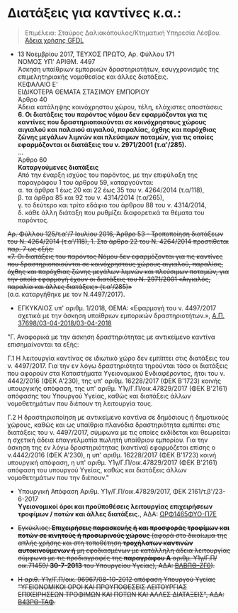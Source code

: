 # Διατάξεις για καντίνες κ.α.:

>Επιμέλεια: Σταύρος Δαλιακόπουλος/Κτηματική Υπηρεσία Λέσβου. [Άδεια χρήσης GFDL](http://www.gnu.org/licenses/fdl.html)

- 13 Νοεμβρίου 2017, ΤΕΥΧΟΣ ΠΡΩΤΟ, Αρ. Φύλλου 171  
NOMOΣ ΥΠ' ΑΡΙΘΜ. 4497  
Άσκηση υπαίθριων εμπορικών δραστηριοτήτων,  εσυγχρονισμός της επιμελητηριακής νομοθεσίας και άλλες διατάξεις.  
ΚΕΦΑΛΑΙΟ Ε'  
ΕΙΔΙΚΟΤΕΡΑ ΘΕΜΑΤΑ ΣΤΑΣΙΜΟΥ ΕΜΠΟΡΙΟΥ  
Άρθρο 40  
Άδεια κατάληψης κοινόχρηστου χώρου, τέλη, ελάχιστες αποστάσεις  
**6\. Οι διατάξεις του παρόντος νόμου δεν εφαρμόζονται για τις καντίνες που δραστηριοποιούνται σε κοινόχρηστους χώρους αιγιαλού και παλαιού αιγιαλού, παραλίας, όχθης και παρόχθιας ζώνης μεγάλων λιμνών και πλεύσιμων ποταμών, για τις οποίες εφαρμόζονται οι διατάξεις του ν. 2971/2001 (τ.α'/285).**  
...  
Άρθρο 60  
**Καταργούμενες διατάξεις**  
Από την έναρξη ισχύος του παρόντος, με την επιφύλαξη της παραγράφου 1 του άρθρου 59, καταργούνται:  
α. τα άρθρα 1 έως 20 και 22 έως 35 του ν. 4264/2014 (τ.α/118),  
β. τα άρθρα 85 και 92 του ν. 4314/2014 (τ.α/265),  
γ. το δεύτερο και τρίτο εδάφιο του άρθρου 88 του ν. 4314/2014,  
δ. κάθε άλλη διάταξη που ρυθμίζει διαφορετικά τα θέματα του παρόντος.

~~Αρ. Φύλλου 125/τ.α'/7 Ιουλίου 2016, Άρθρο 53 - Τροποποίηση διατάξεων του Ν. 4264/2014 (τ.α'/118), 1\. Στο άρθρο 22 του Ν. 4264/2014 προστίθεται παρ. 7 ως εξής:  
«7. Οι διατάξεις του παρόντος Νόμου δεν εφαρμόζονται για τις καντίνες που δραστηριοποιούνται σε κοινόχρηστους χώρους αιγιαλού, παραλίας, όχθης και παρόχθιας ζώνης μεγάλων λιμνών και πλεύσιμων ποταμών, για την οποία εφαρμογή έχουν οι διατάξεις του Ν. 2971/2001 «Αιγιαλός, παραλία και άλλες διατάξεις» (τ.α'/285)»~~  
(σ.σ. καταργήθηκε με τον Ν.4497/2017).


 - ΕΓΚΥΚΛΙΟΣ υπ' αριθμ. 1/2018, ΘΕΜΑ: «Εφαρμογή του ν. 4497/2017 σχετικά με την άσκηση υπαίθριων εμπορικών δραστηριοτήτων.», [Α.Π. 37698/03-04-2018/03-04-2018](http://www.eea.gr/system/uploads/asset/data/19097/ipethrio_emporio_laikes.pdf)
 
 "Γ. Αναφορικά με την άσκηση δραστηριότητας με αντικείμενο καντίνα επισημαίνονται τα εξής:

Γ.1 Η λειτουργία καντίνας σε ιδιωτικό χώρο δεν εμπίπτει στις διατάξεις του ν. 4497/2017. Για την εν λόγω δραστηριότητα τηρούνται τόσο οι διατάξεις που αφορούν στα Καταστήματα Υγειονομικού Ενδιαφέροντος, ήτοι του ν. 4442/2016 (ΦΕΚ Α'230), της υπ' αριθμ. 16228/2017 (ΦΕΚ Β'1723) κοινής υπουργικής απόφαση, της υπ' αριθμ. Υ1γ/Γ.Π/οικ.47829/2017 (ΦΕΚ Β'2161) απόφασης του Υπουργού Υγείας, καθώς και διατάξεις άλλων νομοθετημάτων που διέπουν τη λειτουργία τους.

Γ.2 Η δραστηριοποίηση με αντικείμενο καντίνα σε δημόσιους ή δημοτικούς χώρους, καθώς και ως υπαίθρια πλανόδια δραστηριότητα εμπίπτει στις διατάξεις του ν. 4497/2017, σύμφωνα με τις οποίες εκδίδεται και θεωρείται η σχετική άδεια επαγγελματία πωλητή υπαίθριου εμπορίου. Για την άσκηση της εν λόγω δραστηριότητας (καντίνα) εφαρμόζεται επίσης ο ν.4442/2016 (ΦΕΚ Α'230), η υπ' αριθμ. 16228/2017 (ΦΕΚ Β'1723) κοινή υπουργική απόφαση, η υπ' αριθμ. Υ1γ/Γ.Π/οικ.47829/2017 (ΦΕΚ Β'2161) απόφαση του υπουργού Υγείας, καθώς και διατάξεις άλλων νομοθετημάτων που την διέπουν."

- Υπουργική Απόφαση Αριθμ. Υ1γ/Γ.Π/οικ.47829/2017, ΦΕΚ 2161/τ.β'/23-6-2017  
**Υγειονομικοί όροι και προϋποθέσεις λειτουργίας επιχειρήσεων τροφίμων / ποτών και άλλες διατάξεις.**, ΑΔΑ: [ΩΡΦ1465ΦΥΟ-Π7Ε](https://diavgeia.gov.gr/decision/view/ΩΡΦ1465ΦΥΟ-Π7Ε)  

- ~~Εγκύκλιος: **Επιχειρήσεις παρασκευής ή και προσφοράς τροφίμων και ποτών σε κινητούς ή προσωρινούς χώρους** (αφορά στο δικαίωμα της απλής χρήσης  και στη  τοποθέτηση  **τροχήλατων  καντινών αυτοκινούμενων  ή**  μη εφοδιασμένων με κατάλληλη άδεια λειτουργίας σύμφωνα με τις προδιαγραφές της  **παραγράφου  Α**  αριθμ.  Υ1γ/Γ.Π/οικ.71459/ **30-7-2013**  του  Υπουργείου  Υγείας), ΑΔΑ: [ΒΛΒΠΘ-ΖΓ0](https://diavgeia.gov.gr/decision/view/ΒΛΒΠΘ-ΖΓ0)).~~

-  ~~Η αριθ. Υ1γ/Γ.Π/οικ. 96967/08-10-2012 απόφαση Υπουργού Υγείας "ΥΓΕΙΟΝΟΜΙΚΟΙ ΟΡΟΙ ΚΑΙ ΠΡΟΥΠΟΘΕΣΕΙΣ ΛΕΙΤΟΥΡΓΙΑΣ ΕΠΙΧΕΙΡΗΣΕΩΝ ΤΡΟΦΙΜΩΝ ΚΑΙ ΠΟΤΩΝ ΚΑΙ ΑΛΛΕΣ ΔΙΑΤΑΞΕΙΣ",  ΑΔΑ: [Β43ΡΘ-ΤΑΦ](https://diavgeia.gov.gr/decision/view/Β43ΡΘ-ΤΑΦ).~~


